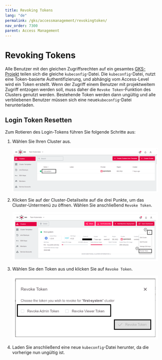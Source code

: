 ```yaml
---
title: Revoking Tokens
lang: "de"
permalink: /gks/accessmanagement/revokingtoken/
nav_order: 7300
parent: Access Management
---
```

# Revoking Tokens

Alle Benutzer mit den gleichen Zugriffsrechten auf ein gesamtes [GKS-Projekt](/gks/managingprojects/creatingaproject/) teilen sich die gleiche `kubeconfig`-Datei. Die `kubeconfig`-Datei, nutzt eine Token-basierte Authentifizierung, und abhängig vom Access-Level wird ein Token erstellt. Wenn der Zugriff einem Benutzer mit projektweitem Zugriff entzogen werden soll, muss daher die `Revoke Token`-Funktion des Clusters genutzt werden. Bestehende Token werden dann ungültig und alle verbliebenen Benutzer müssen sich eine neue`kubeconfig`-Datei herunterladen.

## Login Token Resetten

Zum Rotieren des Login-Tokens führen Sie folgende Schritte aus:

1. Wählen Sie Ihren Cluster aus.

    ![Step 1](../images/ConnClus01.png)

2. Klicken Sie auf der Cluster-Detailseite auf die drei Punkte, um das Cluster-Untermenü zu öffnen. Wählen Sie anschließend `Revoke Token`.

    ![Revoke Token](../images/RevTok01.png)

3. Wählen Sie den Token aus und klicken Sie auf `Revoke Token`.

    ![Revoke Token](../images/RevTok02.png)

4. Laden Sie anschließend eine neue `kubeconfig`-Datei herunter, da die vorherige nun ungültig ist.
